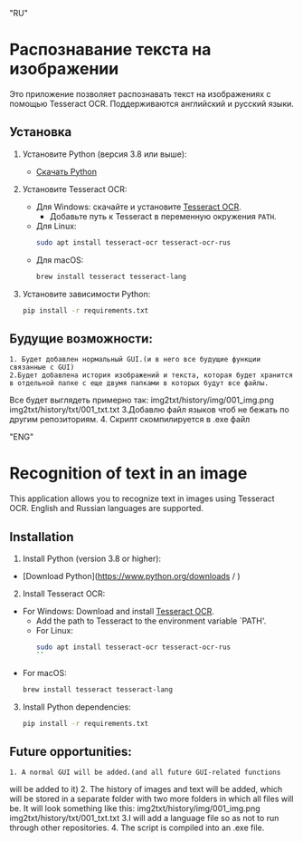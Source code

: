 "RU"
# Распознавание текста на изображении

Это приложение позволяет распознавать текст на изображениях с помощью Tesseract OCR. Поддерживаются английский и русский языки.

## Установка

1. Установите Python (версия 3.8 или выше):
   - [Скачать Python](https://www.python.org/downloads/ )

2. Установите Tesseract OCR:
   - Для Windows: скачайте и установите [Tesseract OCR](https://github.com/tesseract-ocr/tesseract ).
     - Добавьте путь к Tesseract в переменную окружения `PATH`.
   - Для Linux:
     ```bash
     sudo apt install tesseract-ocr tesseract-ocr-rus
     ```
   - Для macOS:
     ```bash
     brew install tesseract tesseract-lang
     ```

3. Установите зависимости Python:
   ```bash
   pip install -r requirements.txt

## Будущие возможности: 
    1. Будет добавлен нормальный GUI.(и в него все будущие функции связанные с GUI)
    2.Будет добавлена история изображений и текста, которая будет хранится в отдельной папке с еще двумя папками в которых будут все файлы.
Все будет выглядеть примерно так:
img2txt/history/img/001_img.png
img2txt/history/txt/001_txt.txt
    3.Добавлю файл языков чтоб не бежать по другим репозиториям.
    4. Скрипт скомпилируется в .exe файл


  "ENG"
  # Recognition of text in an image

This application allows you to recognize text in images using Tesseract OCR. English and Russian languages are supported.

## Installation

1. Install Python (version 3.8 or higher):
- [Download Python](https://www.python.org/downloads / )

2. Install Tesseract OCR:
- For Windows: Download and install [Tesseract OCR](https://github.com/tesseract-ocr/tesseract ).
     - Add the path to Tesseract to the environment variable `PATH'.
   - For Linux:
     ```bash
     sudo apt install tesseract-ocr tesseract-ocr-rus
     ``
- For macOS:
     ```bash
     brew install tesseract tesseract-lang
     

3. Install Python dependencies:
   ```bash
   pip install -r requirements.txt
   
## Future opportunities: 
    1. A normal GUI will be added.(and all future GUI-related functions
will be added to it) 
    2. The history of images and text will be added, which will be stored in a separate folder with two more folders in which all files will be.
It will look something like this:
img2txt/history/img/001_img.png
img2txt/history/txt/001_txt.txt
    3.I will add a language file so as not to run through other repositories.
    4. The script is compiled into an .exe file.